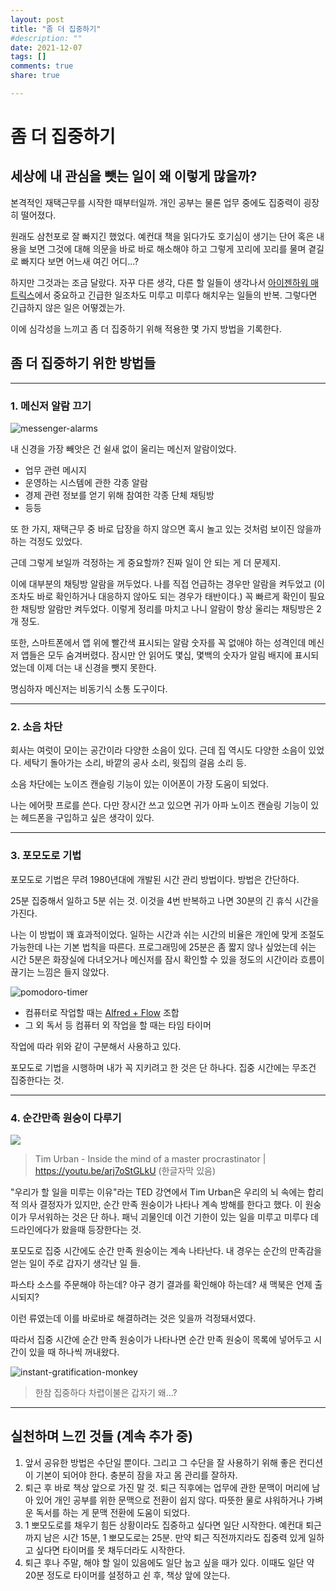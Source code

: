 ```yaml
---
layout: post
title: "좀 더 집중하기"
#description: ""
date: 2021-12-07
tags: []
comments: true
share: true

---
```


# 좀 더 집중하기


## 세상에 내 관심을 뺏는 일이 왜 이렇게 많을까?

본격적인 재택근무를 시작한 때부터일까. 개인 공부는 물론 업무 중에도 집중력이 굉장히 떨어졌다.

원래도 삼천포로 잘 빠지긴 했었다. 예컨대 책을 읽다가도 호기심이 생기는 단어 혹은 내용을 보면 그것에 대해 의문을 바로 바로 해소해야 하고 그렇게 꼬리에 꼬리를 물며 곁길로 빠지다 보면 어느새 여긴 어디...?

하지만 그것과는 조금 달랐다. 자꾸 다른 생각, 다른 할 일들이 생각나서 [아이젠하워 매트릭스](https://en.wikipedia.org/wiki/Time_management#The_Eisenhower_Method)에서 중요하고 긴급한 일조차도 미루고 미루다 해치우는 일들의 반복. 그렇다면 긴급하지 않은 일은 어떻겠는가.

이에 심각성을 느끼고 좀 더 집중하기 위해 적용한 몇 가지 방법을 기록한다.



## 좀 더 집중하기 위한 방법들

------

### 1. 메신저 알람 끄기

![messenger-alarms](https://user-images.githubusercontent.com/13076271/145031123-721f0b04-8223-4db3-ae2b-93915ce7a593.PNG)

내 신경을 가장 빼앗은 건 쉴새 없이 울리는 메신저 알람이었다.

- 업무 관련 메시지
- 운영하는 시스템에 관한 각종 알람
- 경제 관련 정보를 얻기 위해 참여한 각종 단체 채팅방
- 등등

또 한 가지, 재택근무 중 바로 답장을 하지 않으면 혹시 놀고 있는 것처럼 보이진 않을까 하는 걱정도 있었다.

근데 그렇게 보일까 걱정하는 게 중요할까? 진짜 일이 안 되는 게 더 문제지.

이에 대부분의 채팅방 알람을 꺼두었다. 나를 직접 언급하는 경우만 알람을 켜두었고 (이조차도 바로 확인하거나 대응하지 않아도 되는 경우가 태반이다.) 꼭 빠르게 확인이 필요한 채팅방 알람만 켜두었다. 이렇게 정리를 마치고 나니 알람이 항상 울리는 채팅방은 2개 정도.

또한, 스마트폰에서 앱 위에 빨간색 표시되는 알람 숫자를 꼭 없애야 하는 성격인데 메신저 앱들은 모두 숨겨버렸다. 잠시만 안 읽어도 몇십, 몇백의 숫자가 알림 배지에 표시되었는데 이제 더는 내 신경을 뺏지 못한다.

명심하자 메신저는 비동기식 소통 도구이다.

------

### 2. 소음 차단

회사는 여럿이 모이는 공간이라 다양한 소음이 있다. 근데 집 역시도 다양한 소음이 있었다. 세탁기 돌아가는 소리, 바깥의 공사 소리, 윗집의 걸음 소리 등.

소음 차단에는 노이즈 캔슬링 기능이 있는 이어폰이 가장 도움이 되었다. 

나는 에어팟 프로를 쓴다. 다만 장시간 쓰고 있으면 귀가 아파 노이즈 캔슬링 기능이 있는 헤드폰을 구입하고 싶은 생각이 있다.

------

### 3. 포모도로 기법

포모도로 기법은 무려 1980년대에 개발된 시간 관리 방법이다. 방법은 간단하다. 

25분 집중해서 일하고 5분 쉬는 것. 이것을 4번 반복하고 나면 30분의 긴 휴식 시간을 가진다.

나는 이 방법이 꽤 효과적이었다. 일하는 시간과 쉬는 시간의 비율은 개인에 맞게 조절도 가능한데 나는 기본 법칙을 따른다. 프로그래밍에 25분은 좀 짧지 않나 싶었는데 쉬는 시간 5분은 화장실에 다녀오거나 메신저를 잠시 확인할 수 있을 정도의 시간이라 흐름이 끊기는 느낌은 들지 않았다.

![pomodoro-timer](https://user-images.githubusercontent.com/13076271/145031268-6531b504-bdb9-405d-b109-b809b795a446.jpg)

- 컴퓨터로 작업할 때는 [Alfred + Flow](https://flowapp.info/pomodoro-timer-for-alfred/) 조합
- 그 외 독서 등 컴퓨터 외 작업을 할 때는 타임 타이머

작업에 따라 위와 같이 구분해서 사용하고 있다.

포모도로 기법을 시행하며 내가 꼭 지키려고 한 것은 단 하나다. 집중 시간에는 무조건 집중한다는 것.

------

### 4. 순간만족 원숭이 다루기

![](https://user-images.githubusercontent.com/13076271/145032877-0ae3883d-ca4a-47e8-a448-5251cb794268.png)

> Tim Urban - Inside the mind of a master procrastinator | https://youtu.be/arj7oStGLkU (한글자막 있음)

"우리가 할 일을 미루는 이유"라는 TED 강연에서 Tim Urban은 우리의 뇌 속에는  합리적 의사 결정자가 있지만, 순간 만족 원숭이가 나타나 계속 방해를 한다고 했다. 이 원숭이가 무서워하는 것은 단 하나. 패닉 괴물인데 이건  기한이 있는 일을 미루고 미루다 데드라인에다가 왔을때 등장한다는 것.

포모도로 집중 시간에도 순간 만족 원숭이는 계속 나타난다. 내 경우는 순간의 만족감을 얻는 일이 주로 갑자기 생각난 일 들.

파스타 소스를 주문해야 하는데? 야구 경기 결과를 확인해야 하는데? 새 맥북은 언제 출시되지?

이런 류였는데 이를 바로바로 해결하려는 것은 잊을까 걱정돼서였다.

따라서 집중 시간에 순간 만족 원숭이가 나타나면 순간 만족 원숭이 목록에 넣어두고 시간이 있을 때 하나씩 꺼내왔다.

![instant-gratification-monkey](https://user-images.githubusercontent.com/13076271/145031309-1a0997ca-70d3-49c3-aee5-7ddc5cec7762.PNG)

> 한참 집중하다 차렵이불은 갑자기 왜...?

------

## 실천하며 느낀 것들 (계속 추가 중)

1. 앞서 공유한 방법은 수단일 뿐이다. 그리고 그 수단을 잘 사용하기 위해 좋은 컨디션이 기본이 되어야 한다. 충분히 잠을 자고 몸 관리를 잘하자.
2. 퇴근 후 바로 책상 앞으로 가진 말 것. 퇴근 직후에는 업무에 관한 문맥이 머리에 남아 있어 개인 공부를 위한 문맥으로 전환이 쉽지 않다. 따뜻한 물로 샤워하거나 가벼운 독서를 하는 게 문맥 전환에 도움이 되었다.
3. 1 뽀모도로를 채우기 힘든 상황이라도 집중하고 싶다면 일단 시작한다. 예컨대 퇴근까지 남은 시간 15분, 1 뽀모도로는 25분. 만약 퇴근 직전까지라도 집중력 있게 일하고 싶다면 타이머를 못 채두더라도 시작한다.
4. 퇴근 후나 주말, 해야 할 일이 있음에도 일단 눕고 싶을 때가 있다. 이때도 일단 약 20분 정도로 타이머를 설정하고 쉰 후, 책상 앞에 앉는다.